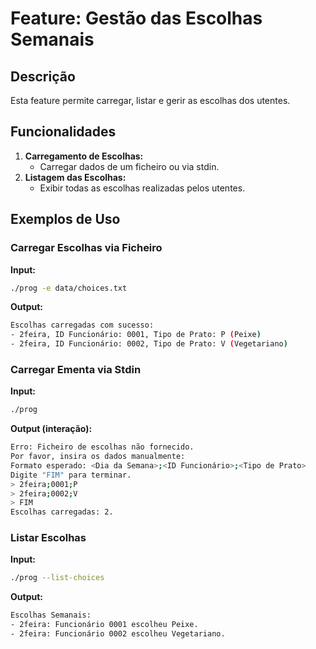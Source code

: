 # Feature: Gestão das Escolhas Semanais

## Descrição
Esta feature permite carregar, listar e gerir as escolhas dos utentes.

## Funcionalidades
1. **Carregamento de Escolhas:**
   - Carregar dados de um ficheiro ou via stdin.
2. **Listagem das Escolhas:**
   - Exibir todas as escolhas realizadas pelos utentes.

## Exemplos de Uso
### **Carregar Escolhas via Ficheiro**
**Input:**
```bash
./prog -e data/choices.txt
```
**Output:**
```bash
Escolhas carregadas com sucesso:
- 2feira, ID Funcionário: 0001, Tipo de Prato: P (Peixe)
- 2feira, ID Funcionário: 0002, Tipo de Prato: V (Vegetariano)
```
### **Carregar Ementa via Stdin**
**Input:**
```bash
./prog
```
**Output (interação):**
```bash
Erro: Ficheiro de escolhas não fornecido.
Por favor, insira os dados manualmente:
Formato esperado: <Dia da Semana>;<ID Funcionário>;<Tipo de Prato>
Digite "FIM" para terminar.
> 2feira;0001;P
> 2feira;0002;V
> FIM
Escolhas carregadas: 2.
```
### **Listar Escolhas**
**Input:**
```bash
./prog --list-choices
```
**Output:**
```bash
Escolhas Semanais:
- 2feira: Funcionário 0001 escolheu Peixe.
- 2feira: Funcionário 0002 escolheu Vegetariano.
```
